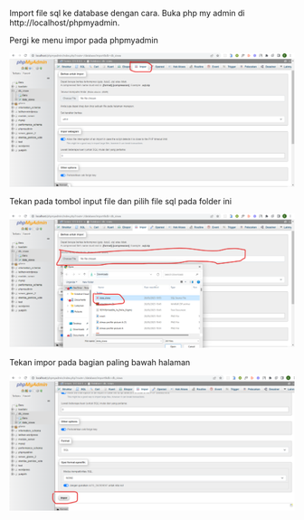 Import file sql ke database dengan cara. Buka php my admin di http://localhost/phpmyadmin.

Pergi ke menu impor pada phpmyadmin

![Screenshot](screenshot/1.png)

Tekan pada tombol input file dan pilih file sql pada folder ini

![Screenshot](screenshot/2.png)

Tekan impor pada bagian paling bawah halaman

![Screenshot](screenshot/3.png)
